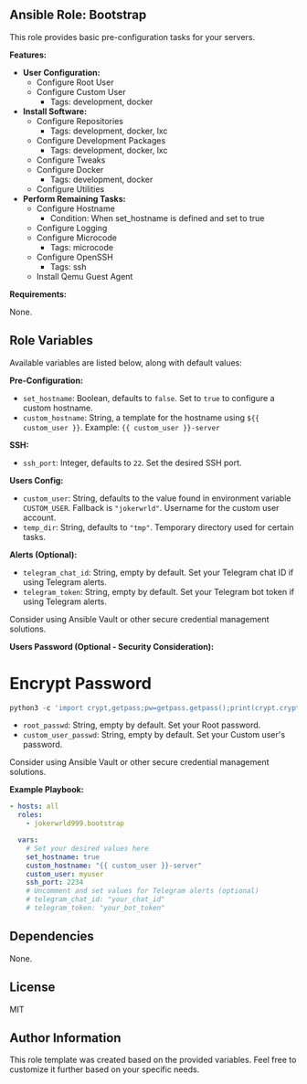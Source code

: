 ## Ansible Role: Bootstrap

This role provides basic pre-configuration tasks for your servers.

**Features:**

- **User Configuration:**
  - Configure Root User
  - Configure Custom User
    - Tags: development, docker
- **Install Software:**
  - Configure Repositories
    - Tags: development, docker, lxc
  - Configure Development Packages
    - Tags: development, docker, lxc
  - Configure Tweaks
  - Configure Docker
    - Tags: development, docker
  - Configure Utilities
- **Perform Remaining Tasks:**
  - Configure Hostname
    - Condition: When set_hostname is defined and set to true
  - Configure Logging
  - Configure Microcode
    - Tags: microcode
  - Configure OpenSSH
    - Tags: ssh
  - Install Qemu Guest Agent

**Requirements:**

None.

## Role Variables

Available variables are listed below, along with default values:

**Pre-Configuration:**

- `set_hostname`: Boolean, defaults to `false`. Set to `true` to configure a
  custom hostname.
- `custom_hostname`: String, a template for the hostname using
  `${{ custom_user }}`. Example: `{{ custom_user }}-server`

**SSH:**

- `ssh_port`: Integer, defaults to `22`. Set the desired SSH port.

**Users Config:**

- `custom_user`: String, defaults to the value found in environment variable
  `CUSTOM_USER`. Fallback is `"jokerwrld"`. Username for the custom user
  account.
- `temp_dir`: String, defaults to `"tmp"`. Temporary directory used for certain
  tasks.

**Alerts (Optional):**

- `telegram_chat_id`: String, empty by default. Set your Telegram chat ID if
  using Telegram alerts.
- `telegram_token`: String, empty by default. Set your Telegram bot token if
  using Telegram alerts.

Consider using Ansible Vault or other secure credential management solutions.

**Users Password (Optional - Security Consideration):**

# Encrypt Password

```python
python3 -c 'import crypt,getpass;pw=getpass.getpass();print(crypt.crypt(pw) if (pw==getpass.getpass("Confirm: ")) else exit())'
```

- `root_passwd`: String, empty by default. Set your Root password.
- `custom_user_passwd`: String, empty by default. Set your Custom user's
  password.

Consider using Ansible Vault or other secure credential management solutions.

**Example Playbook:**

```yaml
- hosts: all
  roles:
    - jokerwrld999.bootstrap

  vars:
    # Set your desired values here
    set_hostname: true
    custom_hostname: "{{ custom_user }}-server"
    custom_user: myuser
    ssh_port: 2234
    # Uncomment and set values for Telegram alerts (optional)
    # telegram_chat_id: "your_chat_id"
    # telegram_token: "your_bot_token"
```

## Dependencies

None.

## License

MIT

## Author Information

This role template was created based on the provided variables. Feel free to
customize it further based on your specific needs.
